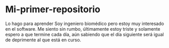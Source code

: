 # Mi-primer-repositorio
Lo hago para aprender
Soy ingeniero biomédico pero estoy muy interesado en el software.
Me siento sin rumbo, últimamente estoy triste y solamente espero a que 
termine cada día, aún sabiendo que el día siguiente será igual de deprimente
al que está en curso.
